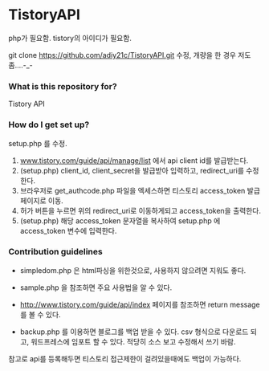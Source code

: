 # TistoryAPI
php가 필요함.
tistory의 아이디가 필요함.

git clone https://github.com/adiy21c/TistoryAPI.git
수정, 개량을 한 경우 저도 좀....-_-

### What is this repository for? ###

Tistory API

### How do I get set up? ###

setup.php 를 수정.

1. www.tistory.com/guide/api/manage/list 에서 api client id를 발급받는다.
2. (setup.php) client_id, client_secret을 발급받아 입력하고, redirect_uri를 수정한다.
3. 브라우저로 get_authcode.php 파일을 엑세스하면 티스토리 access_token 발급 페이지로 이동.
4. 허가 버튼을 누르면 위의 redirect_uri로 이동하게되고 access_token을 출력한다.
5. (setup.php) 해당 access_token 문자열을 복사하여 setup.php 에 access_token 변수에 입력한다.

### Contribution guidelines ###

- simpledom.php 은 html파싱을 위한것으로, 사용하지 않으려면 지워도 좋다.
- sample.php 을 참조하면 주요 사용법을 알 수 있다.
- http://www.tistory.com/guide/api/index 페이지를 참조하면 return message 를 볼 수 있다.

- backup.php 를 이용하면 블로그를 백업 받을 수 있다.
csv 형식으로 다운로드 되고, 워드프레스에 임포트 할 수 있다. 적당히 소스 보고 수정해서 쓰기 바람.

참고로 api를 등록해두면 티스토리 접근제한이 걸려있을때에도 백업이 가능하다.
